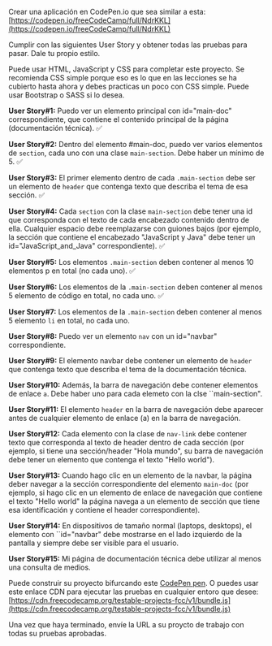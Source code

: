 Crear una aplicación en CodePen.io que sea similar a esta:[https://codepen.io/freeCodeCamp/full/NdrKKL](https://codepen.io/freeCodeCamp/full/NdrKKL)

Cumplir con las siguientes User Story y obtener todas las pruebas para pasar. Dale tu propio estilo.

Puede usar HTML, JavaScript y CSS para completar este proyecto. Se recomienda CSS simple porque eso es lo que en las lecciones se ha cubierto hasta ahora y debes practicas un poco con CSS simple. Puede usar Bootstrap o SASS si lo desea.

__User Story#1:__ Puedo ver un elemento principal con id="main-doc" correspondiente, que contiene el contenido principal de la página (documentación técnica). :white_check_mark:

__User Story#2:__ Dentro del elemento #main-doc, puedo ver varios elementos de ``section``, cada uno con una clase ``main-section``. Debe haber un mínimo de 5. :white_check_mark:

__User Story#3:__  El primer elemento dentro de cada ``.main-section`` debe ser un elemento de ``header`` que contenga texto que describa el tema de esa sección. :white_check_mark:

__User Story#4:__ Cada ``section`` con la clase ``main-section`` debe tener una id que corresponda con el texto de cada encabezado contenido dentro de ella. Cualquier espacio debe reemplazarse con guiones bajos (por ejemplo, la sección que contiene el encabezado "JavaScript y Java" debe tener un id="JavaScript_and_Java" correspondiente). :white_check_mark:

__User Story#5:__ Los elementos ``.main-section`` deben contener al menos 10 elementos p en total (no cada uno). :white_check_mark:

__User Story#6:__ Los elementos de la ``.main-section`` deben contener al menos 5 elemento de código en total, no cada uno. :white_check_mark:

__User Story#7:__ Los elementos de la ``.main-section`` deben contener al menos 5 elemento ``li`` en total, no cada uno.

__User Story#8:__ Puedo ver un elemento ``nav`` con un id="navbar" correspondiente.

__User Story#9:__ El elemento navbar debe contener un elemento de ``header`` que contenga texto que describa el tema de la documentación técnica.

__User Story#10:__ Además, la barra de navegación debe contener elementos de enlace ``a``. Debe haber uno para cada elemeto con la clse ``main-section".

__User Story#11:__ El elemento ``header`` en la barra de navegación debe aparecer antes de cualquier elemento de enlace (a) en la barra de navegación.

__User Story#12:__ Cada elemento con la clase de ``nav-link`` debe contener texto que corresponda al texto de header dentro de cada sección (por ejemplo, si tiene una sección/header "Hola mundo", su barra de navegación debe tener un elemento que contenga el texto "Hello world").

__User Story#13:__ Cuando hago clic en un elemento de la navbar, la página deber navegar a la sección correspondiente del elemento ``main-doc`` (por ejemplo, si hago clic en un elemento de enlace de navegación que contiene el texto "Hello world" la página navega a un elemento de sección que tiene esa identificación y contiene el header correspondiente).

__User Story#14:__ En dispositivos de tamaño normal (laptops, desktops), el elemento con ``id="navbar" debe mostrarse en el lado izquierdo de la pantalla y siempre debe ser visible para el usuario.

__User Story#15:__ Mi página de documentación técnica debe utilizar al menos una consulta de medios.

Puede construir su proyecto bifurcando este [CodePen pen](https://codepen.io/freeCodeCamp/pen/MJjpwO). O puedes usar este enlace CDN para ejecutar las pruebas en cualquier entoro que desee: [https://cdn.freecodecamp.org/testable-projects-fcc/v1/bundle.js](https://cdn.freecodecamp.org/testable-projects-fcc/v1/bundle.js)

Una vez que haya terminado, envíe la URL a su proycto de trabajo con todas su pruebas aprobadas.
